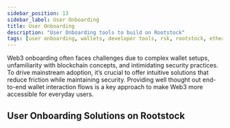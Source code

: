 ```yaml
---
sidebar_position: 13
sidebar_label: User Onboarding
title: User Onboarding
description: "User Onboarding tools to build on Rootstock" 
tags: [user onboarding, wallets, developer tools, rsk, rootstock, ethereum, dApps, smart contracts]
---
```


Web3 onboarding often faces challenges due to complex wallet setups, unfamiliarity with blockchain concepts, and intimidating security practices. To drive mainstream adoption, it’s crucial to offer intuitive solutions that reduce friction while maintaining security. Providing well thought out end-to-end wallet interaction flows is a key approach to make Web3 more accessible for everyday users.

## User Onboarding Solutions on Rootstock 

<CardsGrid>
  <CardsGridItem
    title="Reown"
    subtitle="User Onboarding"
    color="green"
    description="Reown (prev. known as WalletConnect) provides developers with the tools to build user experiences that make digital ownership effortless, intuitive, and secure."
    linkHref="/dev-tools/user-onboarding/reown/"
    linkTitle="Build with Reown"
  />
</CardsGrid>
